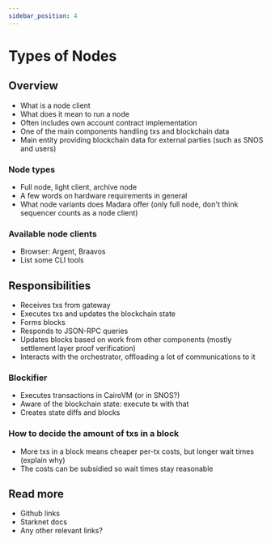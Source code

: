 ```yaml
---
sidebar_position: 4
---
```


# Types of Nodes

## Overview

- What is a node client
- What does it mean to run a node
- Often includes own account contract implementation
- One of the main components handling txs and blockchain data
- Main entity providing blockchain data for external parties (such as SNOS and users)

### Node types

- Full node, light client, archive node
- A few words on hardware requirements in general
- What node variants does Madara offer (only full node, don't think sequencer counts as a node client)

### Available node clients

- Browser: Argent, Braavos
- List some CLI tools

## Responsibilities

- Receives txs from gateway
- Executes txs and updates the blockchain state
- Forms blocks
- Responds to JSON-RPC queries
- Updates blocks based on work from other components (mostly settlement layer proof verification)
- Interacts with the orchestrator, offloading a lot of communications to it

### Blockifier

- Executes transactions in CairoVM (or in SNOS?)
- Aware of the blockchain state: execute tx with that
- Creates state diffs and blocks

### How to decide the amount of txs in a block

- More txs in a block means cheaper per-tx costs, but longer wait times (explain why)
- The costs can be subsidied so wait times stay reasonable

## Read more

- Github links
- Starknet docs
- Any other relevant links?